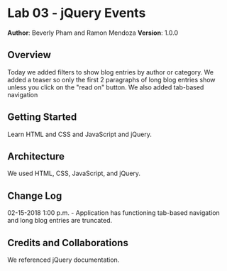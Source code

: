 # Lab 03 - jQuery Events

**Author**: Beverly Pham and Ramon Mendoza
**Version**: 1.0.0

## Overview
Today we added filters to show blog entries by author or category. We added a teaser so only the first 2 paragraphs of long blog entries show unless you click on the "read on" button. We also added tab-based navigation

## Getting Started
Learn HTML and CSS and JavaScript and jQuery.

## Architecture
We used HTML, CSS, JavaScript, and jQuery. 

## Change Log
02-15-2018 1:00 p.m. - Application has functioning tab-based navigation and long blog entries are truncated. 

## Credits and Collaborations
We referenced jQuery documentation.